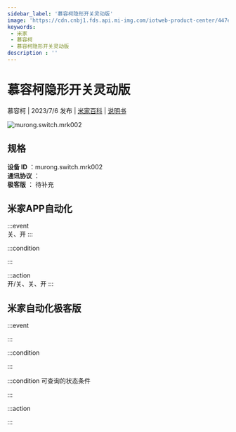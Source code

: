 ```yaml
---
sidebar_label: '慕容柯隐形开关灵动版'
image: 'https://cdn.cnbj1.fds.api.mi-img.com/iotweb-product-center/447e64b609bd8668bdc0db32868f6287_1685615953482.png?GalaxyAccessKeyId=AKVGLQWBOVIRQ3XLEW&Expires=9223372036854775807&Signature=w0wQR21n15v5ZySUDQu09fASGWk='
keywords: 
 - 米家
 - 慕容柯
 - 慕容柯隐形开关灵动版
description : ''
---
```

# 慕容柯隐形开关灵动版

慕容柯 | 2023/7/6 发布 | [米家百科](https://home.mi.com/webapp/content/baike/product/index.html?model=murong.switch.mrk002) | [说明书](https://home.mi.com/views/introduction.html?model=murong.switch.mrk002&region=cn)

![murong.switch.mrk002](https://cdn.cnbj1.fds.api.mi-img.com/iotweb-product-center/447e64b609bd8668bdc0db32868f6287_1685615953482.png?GalaxyAccessKeyId=AKVGLQWBOVIRQ3XLEW&Expires=9223372036854775807&Signature=w0wQR21n15v5ZySUDQu09fASGWk=)

## 规格  
> 
**设备 ID** ：murong.switch.mrk002  
**通讯协议** ：  
**极客版**  ： 待补充 


## 米家APP自动化  

:::event  
关、开
:::

:::condition  

:::

:::action   
开/关、关、开
:::

## 米家自动化极客版  

:::event  

:::

:::condition  

:::

:::condition 可查询的状态条件  

:::

:::action  

:::

        
